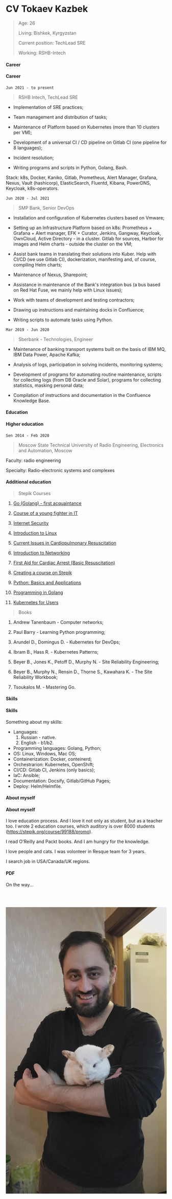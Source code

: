 # CV Tokaev Kazbek

> Age: 26
>
> Living: Bishkek, Kyrgyzstan
>
> Current position: TechLead SRE
>
> Working: RSHB-Intech


<!-- tabs:start -->

#### **Career**

#### Career

```
Jun 2021 - to present
```

>  RSHB Intech, TechLead SRE 

* Implementation of SRE practices;

* Team management and distribution of tasks;

* Maintenance of Platform based on Kubernetes (more than 10 clusters per VM);

* Development of a universal CI / CD pipeline on Gitlab CI (one pipeline for 8 languages);

* Incident resolution;

* Writing programs and scripts in Python, Golang, Bash.

Stack: k8s, Docker, Kaniko, Gitlab, Prometheus, Alert Manager, Grafana, Nexus, Vault (hashicorp), ElasticSearch, Fluentd, Kibana, PowerDNS, Keycloak, k8s-operators. 

```
Jun 2020 - Jul 2021
```

> SMP Bank, Senior DevOps

* Installation and configuration of Kubernetes clusters based on Vmware;
* Setting up an Infrastructure Platform based on k8s: Prometheus + Grafana + Alert manager, EFK + Curator, Jenkins, Gangway, Keycloak, OwnCloud, Active Directory - in a cluster. Gitlab for sources, Harbor for images and Helm charts - outside the cluster on the VM;
* Assist bank teams in translating their solutions into Kuber. Help with CI/CD (we use Gitlab CI), dockerization, manifesting and, of course, compiling Helm charts;

* Maintenance of Nexus, Sharepoint;

* Assistance in maintenance of the Bank's integration bus (a bus based on Red Hat Fuse, we mainly help with Linux issues);

* Work with teams of development and testing contractors;

* Drawing up instructions and maintaining docks in Confluence;

* Writing scripts to automate tasks using Python.



```
Mar 2019 - Jun 2020
```

> Sberbank - Technologies, Engineer

* Maintenance of banking transport systems built on the basis of IBM MQ, IBM Data Power, Apache Kafka;

* Analysis of logs, participation in solving incidents, monitoring systems;

* Development of programs for automating routine maintenance, scripts for collecting logs (from DB Oracle and Solar), programs for collecting statistics, masking personal data;

* Compilation of instructions and documentation in the Confluence Knowledge Base.





#### **Education**

#### Higher education

```
Sen 2014 - Feb 2020
```

> Moscow State Technical University of Radio Engineering, Electronics and Automation, Moscow

Faculty: radio engineering

Specialty: Radio-electronic systems and complexes

#### Additional education

> Stepik Courses

1) [Go (Golang) - first acquaintance](https://stepik.org/cert/1377631)

2) [Course of a young fighter in IT](https://stepik.org/cert/1046964)

3) [Internet Security](https://stepik.org/cert/1046889)

4) [Introduction to Linux](https://stepik.org/cert/1042106)

5) [Current Issues in Cardiopulmonary Resuscitation](https://stepik.org/cert/1041737)

6) [Introduction to Networking](https://stepik.org/cert/1036931)

7) [First Aid for Cardiac Arrest (Basic Resuscitation)](https://stepik.org/cert/209019)

8) [Creating a course on Stepik](https://stepik.org/cert/1032648)

9) [Python: Basics and Applications](https://stepik.org/cert/296841)

10) [Programming in Golang](https://stepik.org/cert/1033118)

11) [Kubernetes for Users](https://stepik.org/cert/1129814)



> Books

1) Andrew Tanenbaum - Computer networks;

2) Paul Barry - Learning Python programming;

3) Arundel D., Domingus D. - Kubernetes for DevOps;

4) Ibram B., Hass R. - Kubernetes Patterns;

5) Beyer B., Jones K., Petoff D., Murphy N. - Site Reliability Engineering;

6) Beyer B., Murphy N., Rensin D., Thorne S., Kawahara K.  - The Site Reliability Workbook;

7) Tsoukalos M. - Mastering Go.


#### **Skills**

#### Skills

Something about my skills:

- Languages: 
  1) Russian - native.
  2) English - b1/b2. 
- Programming languages: Golang, Python;
- OS: Linux, Windows, Mac OS;
- Containerization: Docker, conteinerd;
- Orchestrarion: Kubernetes, OpenShift;
- CI/CD: Gitlab CI, Jenkins (only basics);
- IaC: Ansible;
- Documentation: Docsify, Gitlab/GitHub Pages;
- Deploy: Helm/Helmfile.


#### **About myself**

#### About myself

I love education process. And I love it not only as student, but as a teacher too. I wrote 2 education courses, which auditory is over 8000 students (https://stepik.org/course/99188/promo). 

I read O'Reilly and Packt books. And I am hungry for the knowledge. 

I love people and cats. I was volonteer in Resque team for 3 years. 

I search job in USA/Canada/UK regions. 



#### **PDF**

On the way...

<!-- tabs:end -->

<!-- slide:break-68 -->

<br>
<br>

![me](/assets/01.jpg ':size=50%')
